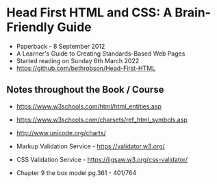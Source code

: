 # Head First HTML and CSS: A Brain-Friendly Guide

- Paperback - 8 September 2012
- A Learner's Guide to Creating Standards-Based Web Pages
- Started reading on Sunday 6th March 2022
- https://github.com/bethrobson/Head-First-HTML

## Notes throughout the Book / Course

- https://www.w3schools.com/html/html_entities.asp
- https://www.w3schools.com/charsets/ref_html_symbols.asp
- http://www.unicode.org/charts/

- Markup Validation Service - https://validator.w3.org/
- CSS Validation Service - https://jigsaw.w3.org/css-validator/

- Chapter 9 the box model pg.361 - 401/764
